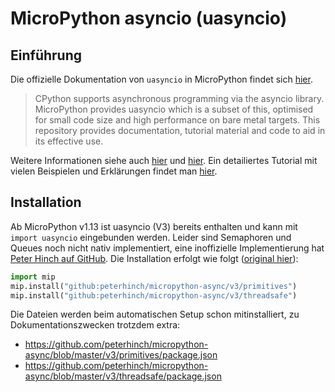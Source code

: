 # MicroPython asyncio (uasyncio)

## Einführung

Die offizielle Dokumentation von `uasyncio` in MicroPython findet sich [hier](https://docs.micropython.org/en/latest/library/asyncio.html).

> CPython supports asynchronous programming via the asyncio library. MicroPython provides uasyncio which is a subset of this, optimised for small code size and high performance on bare metal targets. This repository provides documentation, tutorial material and code to aid in its effective use.

Weitere Informationen siehe auch [hier](https://github.com/peterhinch/micropython-async/tree/master) und [hier](https://github.com/peterhinch/micropython-async/blob/master/v3/README.md).
Ein detailiertes Tutorial mit vielen Beispielen und Erklärungen findet man [hier](https://github.com/peterhinch/micropython-async/blob/master/v3/docs/TUTORIAL.md).

## Installation

Ab MicroPython v1.13 ist uasyncio (V3) bereits enthalten und kann mit `import uasyncio` eingebunden werden. Leider sind Semaphoren und Queues noch nicht nativ implementiert, eine inoffizielle Implementierung hat [Peter Hinch auf GitHub](https://github.com/peterhinch/micropython-async/tree/master/v3/primitives). Die Installation erfolgt wie folgt ([original hier](https://github.com/peterhinch/micropython-async/blob/master/v3/docs/TUTORIAL.md#01-installing-asyncio-primitives)):

```python
import mip
mip.install("github:peterhinch/micropython-async/v3/primitives")
mip.install("github:peterhinch/micropython-async/v3/threadsafe")
```

Die Dateien werden beim automatischen Setup schon mitinstalliert, zu Dokumentationszwecken trotzdem extra:

* https://github.com/peterhinch/micropython-async/blob/master/v3/primitives/package.json
* https://github.com/peterhinch/micropython-async/blob/master/v3/threadsafe/package.json

